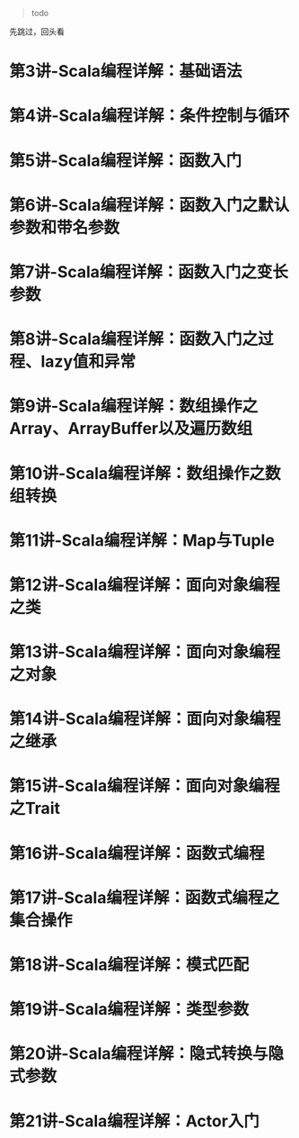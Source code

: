 
> todo

先跳过，回头看


# 第3讲-Scala编程详解：基础语法




# 第4讲-Scala编程详解：条件控制与循环



# 第5讲-Scala编程详解：函数入门

# 第6讲-Scala编程详解：函数入门之默认参数和带名参数


# 第7讲-Scala编程详解：函数入门之变长参数



# 第8讲-Scala编程详解：函数入门之过程、lazy值和异常

# 第9讲-Scala编程详解：数组操作之Array、ArrayBuffer以及遍历数组

# 第10讲-Scala编程详解：数组操作之数组转换

# 第11讲-Scala编程详解：Map与Tuple

# 第12讲-Scala编程详解：面向对象编程之类

# 第13讲-Scala编程详解：面向对象编程之对象

# 第14讲-Scala编程详解：面向对象编程之继承

# 第15讲-Scala编程详解：面向对象编程之Trait

# 第16讲-Scala编程详解：函数式编程

# 第17讲-Scala编程详解：函数式编程之集合操作

# 第18讲-Scala编程详解：模式匹配

# 第19讲-Scala编程详解：类型参数

# 第20讲-Scala编程详解：隐式转换与隐式参数

# 第21讲-Scala编程详解：Actor入门




